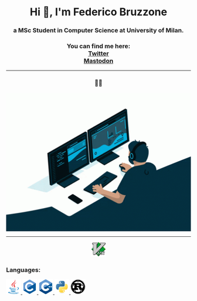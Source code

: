 <!-- ### Hi there 👋 -->

<h1 align="center">Hi 👋, I'm Federico Bruzzone</h1>
<h3 align="center">a MSc Student in Computer Science at University of Milan. </h3>

<h3 align="center">
You can find me here:<br>
<a rel="me" href="https://twitter.com/fedebruzzone7">Twitter</a><br>
<a rel="me" href="https://mstdn.social/@federicobruzzone">Mastodon</a>
</h3>

---

<h3 align="center"> 👩‍💻 </h3>
<p align="center"><img align="center" width="800" src ="documents/coding.gif"></img></p>

---

<p align="center"> 
<a href="https://www.vim.org/" target="_blank" rel="noreferrer"> <img src="https://github.com/devicons/devicon/blob/master/icons/vim/vim-original.svg" alt="linux" width="40" height="40"/> </a>
</p>

<h3 align="left">Languages:</h3>
<p align="left"> 
<a href="https://www.java.com" target="_blank" rel="noreferrer"> <img src="https://raw.githubusercontent.com/devicons/devicon/master/icons/java/java-original.svg" alt="java" width="40" height="40"/> </a> 
<a href="https://www.cprogramming.com/" target="_blank" rel="noreferrer"> <img src="https://raw.githubusercontent.com/devicons/devicon/master/icons/c/c-original.svg" alt="c" width="40" height="40"/> </a> 
<a href="https://www.w3schools.com/cpp/" target="_blank" rel="noreferrer"> <img src="https://raw.githubusercontent.com/devicons/devicon/master/icons/cplusplus/cplusplus-original.svg" alt="cplusplus" width="40" height="40"/> </a>
<a href="https://www.python.org/" target="_blank" rel="noreferrer"> <img src="https://github.com/devicons/devicon/blob/master/icons/python/python-original.svg" alt="python" width="40" height="40"/> </a> 
<a href="https://www.rust-lang.org/" target="_blank" rel="noreferrer"> <img src="https://github.com/devicons/devicon/blob/master/icons/rust/rust-plain.svg" alt="rust" width="40" height="40"/> </a> 
</p>
<!--

LANGUAGE
https://github.com/devicons/devicon/blob/master/icons/latex/latex-original.svg

https://github.com/devicons/devicon/blob/master/icons/solidity/solidity-original.svg
https://github.com/devicons/devicon/blob/master/icons/go/go-original.svg

https://github.com/devicons/devicon/blob/master/icons/dart/dart-original.svg
https://github.com/devicons/devicon/blob/master/icons/javascript/javascript-plain.svg

https://github.com/devicons/devicon/blob/master/icons/php/php-original.svg

https://github.com/devicons/devicon/blob/master/icons/markdown/markdown-original.svg

https://github.com/devicons/devicon/blob/master/icons/oracle/oracle-original.svg

LIBRARY
https://github.com/devicons/devicon/blob/master/icons/numpy/numpy-original.svg
https://github.com/devicons/devicon/blob/master/icons/tensorflow/tensorflow-original.svg
https://github.com/devicons/devicon/blob/master/icons/pytorch/pytorch-original.svg

DATABASE
https://github.com/devicons/devicon/blob/master/icons/mysql/mysql-original.svg
https://github.com/devicons/devicon/blob/master/icons/sqlite/sqlite-original.svg

TOOLS
https://github.com/devicons/devicon/blob/master/icons/jupyter/jupyter-original.svg
https://github.com/devicons/devicon/blob/master/icons/npm/npm-original-wordmark.svg

FRAMEWORK
https://github.com/devicons/devicon/blob/master/icons/spring/spring-original.svg
https://github.com/devicons/devicon/blob/master/icons/django/django-plain.svg
https://github.com/devicons/devicon/blob/master/icons/qt/qt-original.svg
https://github.com/devicons/devicon/blob/master/icons/jquery/jquery-original.svg


https://github.com/devicons/devicon/blob/master/icons/pycharm/pycharm-original.svg

https://github.com/devicons/devicon/blob/master/icons/postgresql/postgresql-original.svg
https://github.com/devicons/devicon/blob/master/icons/cmake/cmake-original.svg

https://github.com/devicons/devicon/blob/master/icons/debian/debian-original.svg

https://github.com/devicons/devicon/blob/master/icons/docker/docker-original.svg

https://github.com/devicons/devicon/blob/master/icons/flutter/flutter-plain.svg
https://github.com/devicons/devicon/blob/master/icons/github/github-original.svg
https://github.com/devicons/devicon/blob/master/icons/gitlab/gitlab-original.svg

# DESIGN
https://github.com/devicons/devicon/blob/master/icons/figma/figma-plain.svg
-->

<h3 align="left">Languages:</h3>
<p align="left"> 
<a href="https://www.linux.org/" target="_blank" rel="noreferrer"> <img src="https://raw.githubusercontent.com/devicons/devicon/master/icons/linux/linux-original.svg" alt="linux" width="40" height="40"/> </a> 
<a href="https://www.gnu.org/software/bash/" target="_blank" rel="noreferrer"> <img src="https://www.vectorlogo.zone/logos/gnu_bash/gnu_bash-icon.svg" alt="bash" width="40" height="40"/> </a> 


<a href="https://git-scm.com/" target="_blank" rel="noreferrer"> <img src="https://www.vectorlogo.zone/logos/git-scm/git-scm-icon.svg" alt="git" width="40" height="40"/> </a> 

<a href="https://nodejs.org" target="_blank" rel="noreferrer"> <img src="https://raw.githubusercontent.com/devicons/devicon/master/icons/nodejs/nodejs-original-wordmark.svg" alt="nodejs" width="40" height="40"/> </a> 
<a href="https://postman.com" target="_blank" rel="noreferrer"> <img src="https://www.vectorlogo.zone/logos/getpostman/getpostman-icon.svg" alt="postman" width="40" height="40"/> </a> 
<a href="https://developer.android.com" target="_blank" rel="noreferrer"> <img src="https://raw.githubusercontent.com/devicons/devicon/master/icons/android/android-original-wordmark.svg" alt="android" width="40" height="40"/> </a> 
<a href="https://firebase.google.com/" target="_blank" rel="noreferrer"> <img src="https://www.vectorlogo.zone/logos/firebase/firebase-icon.svg" alt="firebase" width="40" height="40"/> </a> 
<a href="https://kafka.apache.org/" target="_blank" rel="noreferrer"> <img src="https://www.vectorlogo.zone/logos/apache_kafka/apache_kafka-icon.svg" alt="kafka" width="40" height="40"/> </a> 
</p>













<!--
**FedericoBruzzone/FedericoBruzzone** is a ✨ _special_ ✨ repository because its `README.md` (this file) appears on your GitHub profile.

Here are some ideas to get you started:

- 🔭 I’m currently working on ...
- 🌱 I’m currently learning ...
- 👯 I’m looking to collaborate on ...
- 🤔 I’m looking for help with ...
- 💬 Ask me about ...
- 📫 How to reach me: ...
- 😄 Pronouns: ...
- ⚡ Fun fact: ...
-->

<!-- ![programming.gif](documents/programming.gif) -->
